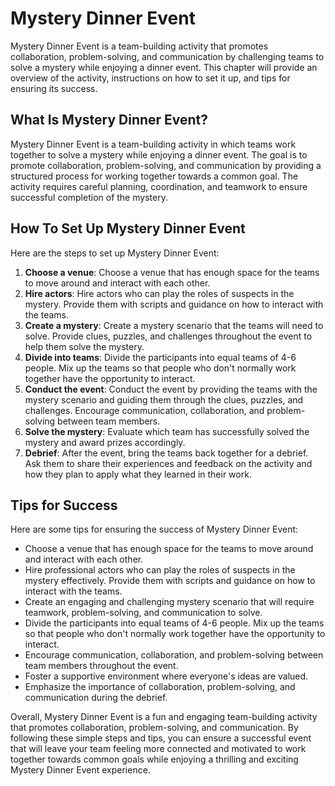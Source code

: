 Mystery Dinner Event
=======================================================

Mystery Dinner Event is a team-building activity that promotes collaboration, problem-solving, and communication by challenging teams to solve a mystery while enjoying a dinner event. This chapter will provide an overview of the activity, instructions on how to set it up, and tips for ensuring its success.

What Is Mystery Dinner Event?
-----------------------------

Mystery Dinner Event is a team-building activity in which teams work together to solve a mystery while enjoying a dinner event. The goal is to promote collaboration, problem-solving, and communication by providing a structured process for working together towards a common goal. The activity requires careful planning, coordination, and teamwork to ensure successful completion of the mystery.

How To Set Up Mystery Dinner Event
----------------------------------

Here are the steps to set up Mystery Dinner Event:

1. **Choose a venue**: Choose a venue that has enough space for the teams to move around and interact with each other.
2. **Hire actors**: Hire actors who can play the roles of suspects in the mystery. Provide them with scripts and guidance on how to interact with the teams.
3. **Create a mystery**: Create a mystery scenario that the teams will need to solve. Provide clues, puzzles, and challenges throughout the event to help them solve the mystery.
4. **Divide into teams**: Divide the participants into equal teams of 4-6 people. Mix up the teams so that people who don't normally work together have the opportunity to interact.
5. **Conduct the event**: Conduct the event by providing the teams with the mystery scenario and guiding them through the clues, puzzles, and challenges. Encourage communication, collaboration, and problem-solving between team members.
6. **Solve the mystery**: Evaluate which team has successfully solved the mystery and award prizes accordingly.
7. **Debrief**: After the event, bring the teams back together for a debrief. Ask them to share their experiences and feedback on the activity and how they plan to apply what they learned in their work.

Tips for Success
----------------

Here are some tips for ensuring the success of Mystery Dinner Event:

* Choose a venue that has enough space for the teams to move around and interact with each other.
* Hire professional actors who can play the roles of suspects in the mystery effectively. Provide them with scripts and guidance on how to interact with the teams.
* Create an engaging and challenging mystery scenario that will require teamwork, problem-solving, and communication to solve.
* Divide the participants into equal teams of 4-6 people. Mix up the teams so that people who don't normally work together have the opportunity to interact.
* Encourage communication, collaboration, and problem-solving between team members throughout the event.
* Foster a supportive environment where everyone's ideas are valued.
* Emphasize the importance of collaboration, problem-solving, and communication during the debrief.

Overall, Mystery Dinner Event is a fun and engaging team-building activity that promotes collaboration, problem-solving, and communication. By following these simple steps and tips, you can ensure a successful event that will leave your team feeling more connected and motivated to work together towards common goals while enjoying a thrilling and exciting Mystery Dinner Event experience.
